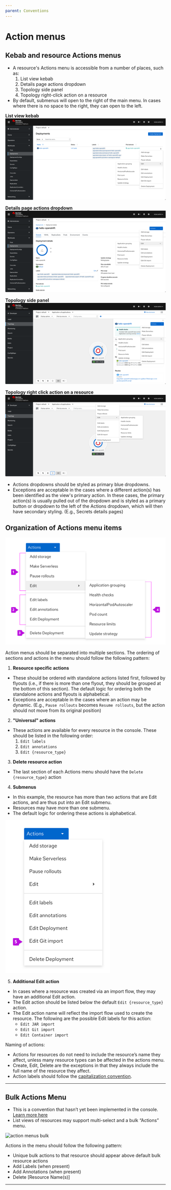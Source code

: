 ```yaml
---
parent: Conventions
---
```


# Action menus

## Kebab and resource Actions menus

- A resource's Actions menu is accessible from a number of places, such as:
  1. List view kebab
  2. Details page actions dropdown
  3. Topology side panel
  4. Topology right-click action on a resource
- By default, submenus will open to the right of the main menu. In cases where there is no space to the right, they can open to the left.

**List view kebab**
![action menus kebab](../images/action-menus-kebab.png)

**Details page actions dropdown**
![action menus actions](../images/action-menus-actions.png)

**Topology side panel**
![action menus topology panel](../images/action-menus-topology-panel.png)

**Topology right click action on a resource**
![action menus topology](../images/action-menus-topology.png)

- Actions dropdowns should be styled as primary blue dropdowns.
- Exceptions are acceptable in the cases where a different action(s) has been identified as the view's primary action. In these cases, the primary action(s) is usually pulled out of the dropdown and is styled as a primary button or dropdown to the left of the Actions dropdown, which will then have secondary styling. (E.g., Secrets details pages)

## Organization of Actions menu items
<img src="../images/action-menus-1.png" alt="Action menus order" width="662"/>

Action menus should be separated into multiple sections. The ordering of sections and actions in the menu should follow the following pattern:
1. **Resource specific actions**
  * These should be ordered with standalone actions listed first, followed by flyouts (i.e., if there is more than one flyout, they should be grouped at the bottom of this section). The default logic for ordering both the standalone actions and flyouts is alphabetical.
  * Exceptions are acceptable in the cases where an action may be dynamic. (E.g., `Pause rollouts` becomes `Resume rollouts`, but the action should not move from its original position)
2. **"Universal" actions**
  * These actions are available for every resource in the console. These should be listed in the following order:
    1. `Edit labels`
    2. `Edit annotations`
    3. `Edit {resource_type}`
3. **Delete resource action**
  * The last section of each Actions menu should have the `Delete {resource_type}` action
4. **Submenus**
  * In this example, the resource has more than two actions that are Edit actions, and are thus put into an Edit submenu.
  * Resources may have more than one submenu.
  * The default logic for ordering these actions is alphabetical.

<img src="../images/action-menus-2.png" alt="Action menus order" width="329"/>

5. **Additional Edit action**
  * In cases where a resource was created via an import flow, they may have an additional Edit action.
  * The Edit action should be listed below the default `Edit {resource_type}` action.
  * The Edit action name will reflect the import flow used to create the resource. The following are the possible Edit labels for this action:
    * `Edit JAR import`
    * `Edit Git import`
    * `Edit Container import`

Naming of actions:
- Actions for resources do not need to include the resource’s name they affect, unless many resource types can be affected in the actions menu.
- Create, Edit, Delete are the exceptions in that they always include the full name of the resource they affect.
- Action labels should follow the [capitalization convention](http://openshift.github.io/openshift-origin-design/conventions/documentation/capitalization.html).

---

## Bulk Actions Menu

- This is a convention that hasn’t yet been implemented in the console. [Learn more here](http://openshift.github.io/openshift-origin-design/designs/administrator/future-openshift/bulk-actions/)
- List views of resources may support multi-select and a bulk “Actions” menu.

![action menus bulk](../images/action-menus-bulk.png)

Actions in the menu should follow the following pattern:
- Unique bulk actions to that resource should appear above default bulk resource actions
- Add Labels (when present)
- Add Annotations (when present)
- Delete [Resource Name(s)]

---
